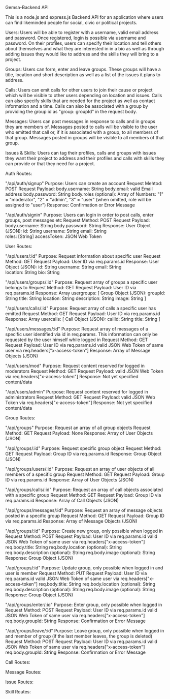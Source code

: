 Gemsa-Backend API

This is a node.js and express.js Backend API for an application where users can find likeminded people for social, civic or political projects. 

Users:
Users will be able to register with a username, valid email address and password. Once registered, login is possible via username and password. On their profiles, users can specify their location and tell others about themselves and what they are interested in in a bio as well as through adding issues they would like to address and the skills they will bring to a project. 

Groups:
Users can form, enter and leave groups. These groups will have a title, location and short description as well as a list of the issues it plans to address.

Calls: 
Users can emit calls for other users to join their cause or project which will be visible to other users depending on location and issues. Calls can also specify skills that are needed for the project as well as contact information and a time. Calls can also be associated with a group by providing the group id as "group: groupId" in the request body.

Messages: 
Users can post messages in response to calls and in groups they are members of. Messages posted to calls will be visible to the user who emitted that call or, if it is associated with a group, to all members of that group. Messages posted in groups will be visible to all members of that group.

Issues & Skills:
Users can tag their profiles, calls and groups with issues they want their project to address and their profiles and calls with skills they can provide or that they need for a project.

Auth Routes:

"/api/auth/signup"
    Purpose: Users can create an account
    Request Mehtod: POST
    Request Payload: body.username: String
                     body.email: valid Email address
                     body.password: String
                     body.roles (optional): Array of Numbers: "1" = "moderator", "2" = "admin", "3" = "user" (when omitted, role will be assigned to "user")
    Response: Confirmation or Error Message

"/api/auth/signin"
    Purpose: Users can login in order to post calls, enter groups, post messages etc
    Request Method: POST
    Request Payload: body.username: String
                     body.password: String
    Response: User Object (JSON): id: String
                                  username: String
                                  email: String     
                                  roles: [String]
                                  accessToken: JSON Web Token

User Routes:

"/api/users/:id"
    Purpose: Request information about specific user 
    Request Method: GET
    Request Payload: User ID via req.params.id
    Response: User Object (JSON): id: String
                                  username: String
                                  email: String     
                                  location: String
                                  bio: String

"/api/users/groups/:id"
    Purpose: Request array of groups a specific user belongs to
    Request Method: GET
    Request Payload: User ID via req.params.id
    Response: Array usergroups: [
            Group Object (JSON): groupId: String
                                 title: String
                                 location: String
                                 description: String
                                 image: String
        ]

"/api/users/calls/:id"
    Purpose: Request array of calls a specific user has emitted
    Request Method: GET
    Request Payload: User ID via req.params.id
    Response: Array usercalls: [
            Call Object (JSON):  callId: String
                                 title: String
        ]

"/api/users/messages/:id"
    Purpose: Request array of messages of a specific user identified via id in req.params. This information 
            can only be requested by the user himself while logged in
    Request Method: GET
    Request Payload: User ID via req.params.id
                     valid JSON Web Token of same user via req.headers["x-access-token"]
    Response: Array of Message Objects (JSON)

"/api/users/mod"
    Purpose: Request content reserved for logged in moderators 
    Request Method: GET
    Request Payload: valid JSON Web Token via req.headers["x-access-token"]
    Response: Not yet specified content/data

"/api/users/admin"
    Purpose: Request content reserved for logged in administrators 
    Request Method: GET
    Request Payload: valid JSON Web Token via req.headers["x-access-token"]
    Response: Not yet specified content/data

Group Routes:

"/api/groups"
    Purpose: Request an array of all group objects
    Request Method: GET
    Request Payload: None
    Response: Array of User Objects (JSON)

"/api/groups/:id"
    Purpose: Request specific group object
    Request Method: GET
    Request Payload: Group ID via req.params.id
    Response: Group Object (JSON)

"/api/groups/users/:id"
    Purpose: Request an array of user objects of all members of a specific group
    Request Method: GET
    Request Payload: Group ID via req.params.id
    Response: Array of User Objects (JSON)
    
"/api/groups/calls/:id"
    Purpose: Request an array of call objects associated with a specific group
    Request Method: GET
    Request Payload: Group ID via req.params.id
    Response: Array of Call Objects (JSON)

"/api/groups/messages/:id"
    Purpose: Request an array of message objects posted in a specific group
    Request Method: GET
    Request Payload: Group ID via req.params.id
    Response: Array of Message Objects (JSON)
  
"/api/groups/:id"
    Purpose: Create new group, only possible when logged in
    Request Method: POST
    Request Payload: User ID via req.params.id
                     valid JSON Web Token of same user via req.headers["x-access-token"]
                     req.body.title: String 
                     req.body.location (optional): String
                     req.body.description (optional): String
                     req.body.image (optional): String
    Response: Group Object (JSON)

"/api/groups/:id"
    Purpose: Update group, only possible when logged in and user is member
    Request Method: PUT
    Request Payload: User ID via req.params.id
                     valid JSON Web Token of same user via req.headers["x-access-token"]
                     req.body.title: String 
                     req.body.location (optional): String
                     req.body.description (optional): String
                     req.body.image (optional): String
    Response: Group Object (JSON)

"/api/groups/enter/:id"
    Purpose: Enter group, only possible when logged in 
    Request Method: POST
    Request Payload: User ID via req.params.id
                     valid JSON Web Token of same user via req.headers["x-access-token"]
                     req.body.groupId: String 
    Response: Confirmation or Error Message

"/api/groups/leave/:id"
    Purpose: Leave group, only possible when logged in and member of group (if the last member leaves, the group
             is deleted)
    Request Method: POST
    Request Payload: User ID via req.params.id
                     valid JSON Web Token of same user via req.headers["x-access-token"]
                     req.body.groupId: String 
    Response: Confirmation or Error Message


Call Routes:



Message Routes:


Issue Routes:


Skill Routes:
